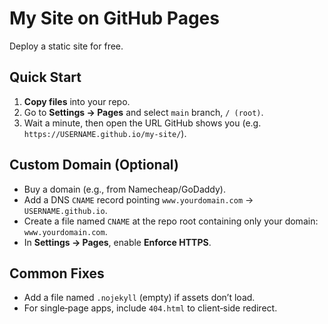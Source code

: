 # My Site on GitHub Pages

Deploy a static site for free.

## Quick Start
1. **Copy files** into your repo.
2. Go to **Settings → Pages** and select `main` branch, `/ (root)`.
3. Wait a minute, then open the URL GitHub shows you (e.g. `https://USERNAME.github.io/my-site/`).

## Custom Domain (Optional)
- Buy a domain (e.g., from Namecheap/GoDaddy).
- Add a DNS `CNAME` record pointing `www.yourdomain.com` → `USERNAME.github.io`.
- Create a file named `CNAME` at the repo root containing only your domain: `www.yourdomain.com`.
- In **Settings → Pages**, enable **Enforce HTTPS**.

## Common Fixes
- Add a file named `.nojekyll` (empty) if assets don’t load.
- For single‑page apps, include `404.html` to client‑side redirect.
